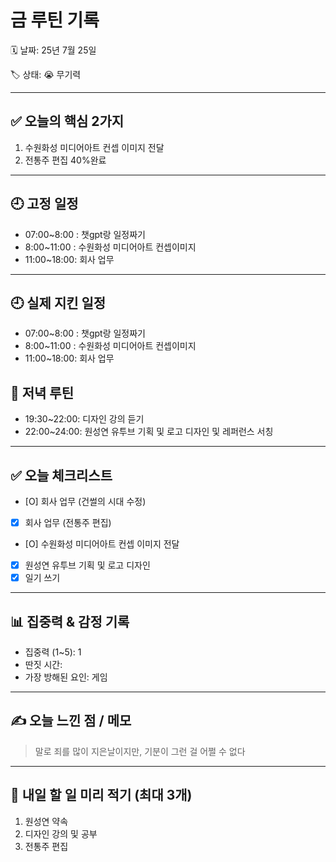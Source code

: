# 금 루틴 기록

🗓 날짜: 25년 7월 25일

🏷 상태:  😭 무기력

---

## ✅ 오늘의 핵심 2가지
1. 수원화성 미디어아트 컨셉 이미지 전달
2. 전통주 편집 40%완료

---

## 🕘 고정 일정
- 07:00~8:00 : 챗gpt랑 일정짜기
- 8:00~11:00 : 수원화성 미디어아트 컨셉이미지 
- 11:00~18:00: 회사 업무

---
## 🕘 실제 지킨 일정
- 07:00~8:00 : 챗gpt랑 일정짜기
- 8:00~11:00 : 수원화성 미디어아트 컨셉이미지 
- 11:00~18:00: 회사 업무



## 🌙 저녁 루틴
- 19:30~22:00: 디자인 강의 듣기
- 22:00~24:00: 원성연 유투브 기획 및 로고 디자인 및 레퍼런스 서칭


---

## ✅ 오늘 체크리스트
- [O] 회사 업무 (건썰의 시대 수정)
- [X] 회사 업무 (전통주 편집)
- [O] 수원화성 미디어아트 컨셉 이미지 전달
- [X] 원성연 유투브 기획 및 로고 디자인
- [X] 일기 쓰기

---

## 📊 집중력 & 감정 기록
- 집중력 (1~5): 1
- 딴짓 시간: 
- 가장 방해된 요인: 게임

---

## ✍️ 오늘 느낀 점 / 메모

> 말로 죄를 많이 지은날이지만, 기분이 그런 걸 어쩔 수 없다

---

## 📌 내일 할 일 미리 적기 (최대 3개)
1. 원성연 약속
2. 디자인 강의 및 공부
3. 전통주 편집
